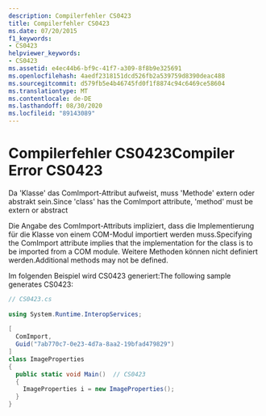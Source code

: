 ```yaml
---
description: Compilerfehler CS0423
title: Compilerfehler CS0423
ms.date: 07/20/2015
f1_keywords:
- CS0423
helpviewer_keywords:
- CS0423
ms.assetid: e4ec44b6-bf9c-41f7-a309-8f8b9e325691
ms.openlocfilehash: 4aedf2318151dcd526fb2a539759d8390deac488
ms.sourcegitcommit: d579fb5e4b46745fd0f1f8874c94c6469ce58604
ms.translationtype: MT
ms.contentlocale: de-DE
ms.lasthandoff: 08/30/2020
ms.locfileid: "89143089"
---
```

# <a name="compiler-error-cs0423"></a><span data-ttu-id="9d2ea-103">Compilerfehler CS0423</span><span class="sxs-lookup"><span data-stu-id="9d2ea-103">Compiler Error CS0423</span></span>
<span data-ttu-id="9d2ea-104">Da 'Klasse' das ComImport-Attribut aufweist, muss 'Methode' extern oder abstrakt sein.</span><span class="sxs-lookup"><span data-stu-id="9d2ea-104">Since 'class' has the ComImport attribute, 'method' must be extern or abstract</span></span>  
  
 <span data-ttu-id="9d2ea-105">Die Angabe des ComImport-Attributs impliziert, dass die Implementierung für die Klasse von einem COM-Modul importiert werden muss.</span><span class="sxs-lookup"><span data-stu-id="9d2ea-105">Specifying the ComImport attribute implies that the implementation for the class is to be imported from a COM module.</span></span> <span data-ttu-id="9d2ea-106">Weitere Methoden können nicht definiert werden.</span><span class="sxs-lookup"><span data-stu-id="9d2ea-106">Additional methods may not be defined.</span></span>  
  
 <span data-ttu-id="9d2ea-107">Im folgenden Beispiel wird CS0423 generiert:</span><span class="sxs-lookup"><span data-stu-id="9d2ea-107">The following sample generates CS0423:</span></span>  
  
```csharp  
// CS0423.cs  
  
using System.Runtime.InteropServices;  
  
[  
  ComImport,  
  Guid("7ab770c7-0e23-4d7a-8aa2-19bfad479829")  
]  
class ImageProperties  
{  
  public static void Main()  // CS0423  
  {  
    ImageProperties i = new ImageProperties();  
  }  
}  
```
